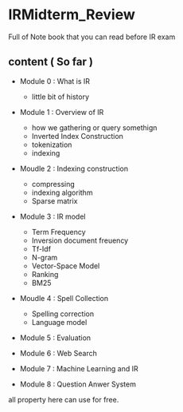 # IRMidterm_Review
Full of Note book that you can read before IR exam

## content ( So far )

- Module 0 : What is IR
   - little bit of history

- Module 1 : Overview of IR
    - how we gathering or query somethign
    - Inverted Index Construction
    - tokenization
    - indexing

- Moudle 2 : Indexing construction
     - compressing
     - indexing algorithm
     - Sparse matrix

- Module 3 : IR model
     - Term Frequency
     - Inversion document freuency
     - Tf-Idf
     - N-gram
     - Vector-Space Model
     - Ranking
     - BM25
 
- Moudle 4 : Spell Collection
    - Spelling correction
    - Language model
  
- Module 5 : Evaluation
- Module 6 : Web Search
- Module 7 : Machine Learning and IR
- Module 8 : Question Anwer System


all property here can use for free.
